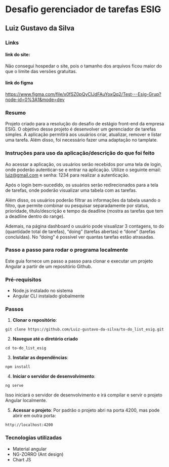 # Desafio gerenciador de tarefas ESIG

## Luiz Gustavo da Silva

### Links

#### link do site:

Não consegui hospedar o site, pois o tamanho dos arquivos ficou maior do que o limite das versões gratuitas.

#### link do figma

https://www.figma.com/file/x0fSZ0pQyClJdFAuYoxQq2/Test---Esig-Grup?node-id=0%3A1&mode=dev

### Resumo

Projeto criado para a resolução do desafio de estágio front-end da empresa ESIG. O objetivo desse projeto é desenvolver um gerenciador de tarefas simples. A aplicação permitirá aos usuários criar,  atualizar, remover e listar uma tarefa. Além disso, foi necessário fazer uma adaptação no tamplate. 


### Instruções para uso da aplicação/descrição do que foi feito

Ao acessar a aplicação, os usuários serão recebidos por uma tela de login, onde poderão autenticar-se e entrar na aplicação. Utilize o seguinte email: luiz@gmail.com e senha: 1234 para realizar a autenticação. 

Após o login bem-sucedido, os usuários serão redirecionados para a tela de tarefas, onde poderão visualizar uma tabela com as tarefas. 

Além disso, os usuários poderão filtrar as informações da tabela usando o filtro, que permite combinar ou pesquisar separadamente por status, prioridade, título/descrição e tempo da deadline (mostra as tarefas que tem a deadline dentro do range). 

Ademais, na página dashboard o usuário pode visualizar 3 contagens, to do (quantidade total de tarefas), “doing” (tarefas abertas) e “done” (tarefas concluídas). No “doing” é possível ver quantas tarefas estão atrasadas.


### Passo a passo para rodar o programa localmente

Este guia fornece um passo a passo para clonar e executar um projeto Angular a partir de um repositório Github.

### Pré-requisitos

- Node.js instalado no sistema
- Angular CLI instalado globalmente

### Passos

1. **Clonar o repositório**:  

`git clone https://github.com/Luiz-gustavo-da-silva/to-do_list_esig.git`

2. **Navegue até o diretório criado**

`cd to-do_list_esig`

3. **Instalar as dependências**:

`npm install`

4. **Iniciar o servidor de desenvolvimento**:

`ng serve`

Isso iniciará o servidor de desenvolvimento e irá compilar e servir o projeto Angular localmente.

5. **Acessar o projeto**: Por padrão o projeto abri na porta 4200, mas pode abrir em outra porta:

`http://localhost:4200`

### Tecnologias utilizadas

- Material angular
- NG-ZORRO (Ant design)
- Chart JS

